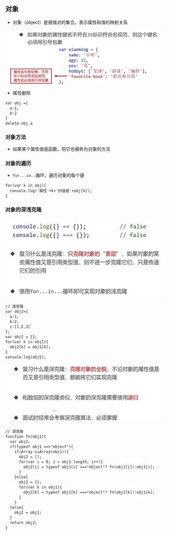 ## 对象

- 对象（object）是键值对的集合，表示属性和值的映射关系

![alt text](./images/image-3.png)

- 属性删除

```
var obj ={
  a:1,
  b:2
}
delete obj.a
```

### 对象方法

- 如果某个属性值是函数，则它也被称为对象的方法

### 对象的遍历

- `for...in..`循环，遍历对象的每个键

```
for(var k in obj){
  console.log('属性'+k+'的值是'+obj[k]);
}
```

### 对象的深浅克隆

![alt text](./images/image.png)
![alt text](./images/image-1.png)

```
// 浅克隆
var obj1={
  a:1,
  b:2,
  c:[1,2,3]
};
var obj2 = {};
for(var k in obj1){
  obj2[k] = obj1[k];
}
console.log(obj2);
```

![alt text](./images/image-2.png)

```
// 深克隆
function fn(obj1){
  var obj2;
  if(typeof obj1 ==="object"){
    if(Array.isArray(obj1)){
      obj2 = [];
      for(var i = 0; i < obj1.length; i++){
        obj2[i] = typeof obj1[i] ==="object"? fn(obj1[i]):obj1[i];
      }
    }else{
      obj2 = {};
      for(var k in obj1){
        obj2[k] = typeof obj1[k] ==="object"? fn(obj1[k]):obj1[k];
      }
    }
  }else{
    obj2 = obj1;
  }
  return obj2;
}
```
